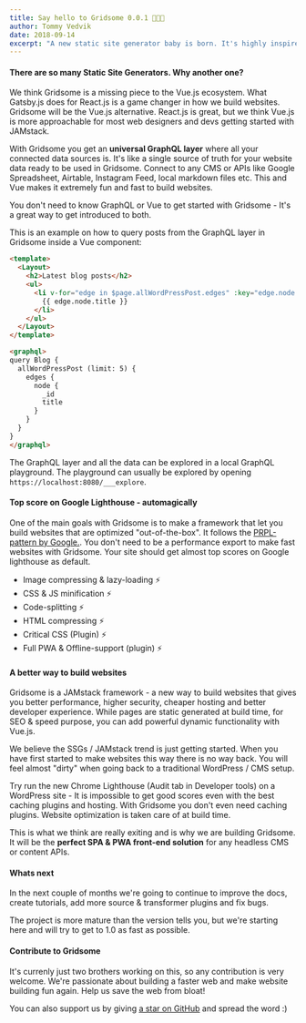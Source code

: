 ```yaml
---
title: Say hello to Gridsome 0.0.1 👶🎉💚
author: Tommy Vedvik
date: 2018-09-14
excerpt: "A new static site generator baby is born. It's highly inspired by Gatsby.js (React based) but it's built on top of Vue.js. We have been working on it for a year and finally have a beta ready. You can expect this baby to grow up really fast!"
---
```

#### There are so many Static Site Generators. Why another one?

We think Gridsome is a missing piece to the Vue.js ecosystem. What Gatsby.js does for React.js is a game changer in how we build websites. Gridsome will be the Vue.js alternative. React.js is great, but we think Vue.js is more approachable for most web designers and devs getting started with JAMstack.

With Gridsome you get an **universal GraphQL layer** where all your connected data sources is. It's like a single source of truth for your website data ready to be used in Gridsome. Connect to any CMS or APIs like Google Spreadsheet, Airtable, Instagram Feed, local markdown files etc. This and Vue makes it extremely fun and fast to build websites. 

You don't need to know GraphQL or Vue to get started with Gridsome - It's a great way to get introduced to both.

This is an example on how to query posts from the GraphQL layer in Gridsome inside a Vue component:


```html
<template>
  <Layout>
    <h2>Latest blog posts</h2>
    <ul>
      <li v-for="edge in $page.allWordPressPost.edges" :key="edge.node._id">
        {{ edge.node.title }}
      </li>
    </ul>
  </Layout>
</template>

<graphql>
query Blog {
  allWordPressPost (limit: 5) {
    edges {
      node {
        _id
        title
      }
    }
  }
}
</graphql>
```


The GraphQL layer and all the data can be explored in a local GraphQL playground. The playground can usually be explored by opening `https://localhost:8080/___explore`.




#### Top score on Google Lighthouse - automagically

One of the main goals with Gridsome is to make a framework that let you build websites that are optimized "out-of-the-box". It follows the [PRPL-pattern by Google.](https://developers.google.com/web/fundamentals/performance/prpl-pattern/). You don't need to be a performance export to make fast websites with Gridsome. Your site should get almost top scores on Google lighthouse as default. 

- Image compressing & lazy-loading ⚡️ 
- CSS & JS minification ⚡️ 
- Code-splitting ⚡️ 
- HTML compressing ⚡️ 
- Critical CSS (Plugin) ⚡️ 
- Full PWA & Offline-support (plugin) ⚡️  


#### A better way to build websites

Gridsome is a JAMstack framework - a new way to build websites that gives you better performance, higher security, cheaper hosting and better developer experience. While pages are static generated at build time, for SEO & speed purpose, you can add powerful dynamic functionality with Vue.js.

We believe the SSGs / JAMstack trend is just getting started. When you have first started to make websites this way there is no way back. You will feel almost "dirty" when going back to a traditional WordPress / CMS setup. 

Try run the new Chrome Lighthouse (Audit tab in Developer tools) on a WordPress site - It is impossible to get good scores even with the best caching plugins and hosting. With Gridsome you don't even need caching plugins. Website optimization is taken care of at build time.

This is what we think are really exiting and is why we are building Gridsome. It will be the **perfect SPA & PWA front-end solution** for any headless CMS or content APIs.


#### Whats next

In the next couple of months we're going to continue to improve the docs, create tutorials, add more source & transformer plugins and fix bugs.

The project is more mature than the version tells you, but we're starting here and will try to get to 1.0 as fast as possible.

#### Contribute to Gridsome

It's currenly just two brothers working on this, so any contribution is very welcome. We're passionate about building a faster web and make website building fun again. Help us save the web from bloat!

You can also support us by giving [a star on GitHub](https://github.com/gridsome/gridsome/stargazers) and spread the word :)
